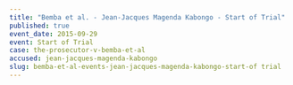 ```yaml
---
title: "Bemba et al. - Jean-Jacques Magenda Kabongo - Start of Trial"
published: true
event_date: 2015-09-29
event: Start of Trial
case: the-prosecutor-v-bemba-et-al
accused: jean-jacques-magenda-kabongo
slug: bemba-et-al-events-jean-jacques-magenda-kabongo-start-of trial
---
```

